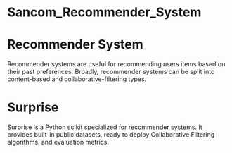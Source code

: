 # Sancom_Recommender_System


# Recommender System
Recommender systems are useful for recommending users items based on their past preferences. Broadly, recommender systems can be split into content-based and collaborative-filtering types.

# Surprise

Surprise is a Python scikit specialized for recommender systems. It provides built-in public datasets, ready to deploy Collaborative Filtering algorithms, and evaluation metrics.
